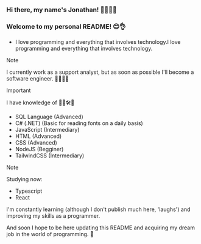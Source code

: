 ### Hi there, my name's Jonathan! 👋🙇🏻‍♂️
### Welcome to my personal README! 😊👌
- I love programming and everything that involves technology.I love programming and everything that involves technology.
  
> [!NOTE]
> I currently work as a support analyst, but as soon as possible I'll become a software engineer. 🧑🏻‍💻✅


> [!IMPORTANT]
> I have knowledge of 📝😁🛠️💭
- SQL Language (Advanced)
- C# (.NET) (Basic for reading fonts on a daily basis)
- JavaScript (Intermediary)
- HTML (Advanced)
- CSS (Advanced)
- NodeJS (Begginer)
- TailwindCSS (Intermediary)

> [!NOTE]
> Studying now: 
- Typescript
- React

I'm constantly learning (although I don't publish much here, 'laughs') and improving my skills as a programmer.

And soon I hope to be here updating this README and acquiring my dream job in the world of programming. 💫 
